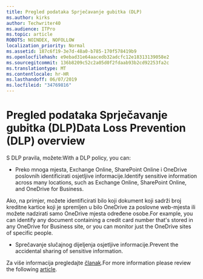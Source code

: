 ```yaml
---
title: Pregled podataka Sprječavanje gubitka (DLP)
ms.author: kirks
author: Techwriter40
ms.audience: ITPro
ms.topic: article
ROBOTS: NOINDEX, NOFOLLOW
localization_priority: Normal
ms.assetid: 187c6f19-3e7d-48a0-b785-170f578419b9
ms.openlocfilehash: e9ebad31e64aacedb32adcfc12e18313139058e2
ms.sourcegitcommit: 136b8209c52c2a05d0f2fdaab93b2cd92253fa2c
ms.translationtype: MT
ms.contentlocale: hr-HR
ms.lasthandoff: 06/07/2019
ms.locfileid: "34769816"
---
```

# <a name="data-loss-prevention-dlp-overview"></a><span data-ttu-id="9e99b-102">Pregled podataka Sprječavanje gubitka (DLP)</span><span class="sxs-lookup"><span data-stu-id="9e99b-102">Data Loss Prevention (DLP) overview</span></span>

<span data-ttu-id="9e99b-103">S DLP pravila, možete:</span><span class="sxs-lookup"><span data-stu-id="9e99b-103">With a DLP policy, you can:</span></span>

- <span data-ttu-id="9e99b-104">Preko mnoga mjesta, Exchange Online, SharePoint Online i OneDrive poslovnih identificirati osjetljive informacije.</span><span class="sxs-lookup"><span data-stu-id="9e99b-104">Identify sensitive information across many locations, such as Exchange Online, SharePoint Online, and OneDrive for Business.</span></span>


<span data-ttu-id="9e99b-105">Ako, na primjer, možete identificirati bilo koji dokument koji sadrži broj kreditne kartice koji je spremljen u bilo OneDrive za poslovne web-mjesta ili možete nadzirati samo OneDrive mjesta određene osobe.</span><span class="sxs-lookup"><span data-stu-id="9e99b-105">For example, you can identify any document containing a credit card number that's stored in any OneDrive for Business site, or you can monitor just the OneDrive sites of specific people.</span></span>

- <span data-ttu-id="9e99b-106">Sprečavanje slučajnog dijeljenja osjetljive informacije.</span><span class="sxs-lookup"><span data-stu-id="9e99b-106">Prevent the accidental sharing of sensitive information.</span></span>


<span data-ttu-id="9e99b-107">Za više informacija pregledajte [članak](https://docs.microsoft.com/office365/securitycompliance/data-loss-prevention-policies).</span><span class="sxs-lookup"><span data-stu-id="9e99b-107">For more information please review the following [article](https://docs.microsoft.com/office365/securitycompliance/data-loss-prevention-policies).</span></span>

